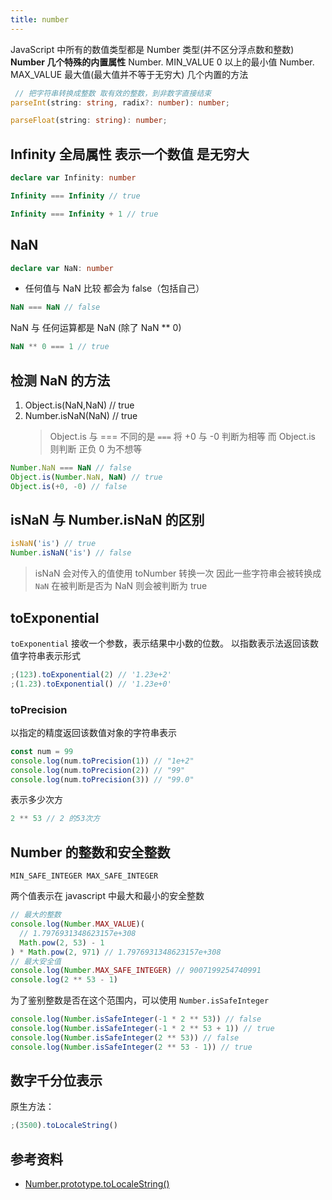 ```yaml
---
title: number
---
```


JavaScript 中所有的数值类型都是 Number 类型(并不区分浮点数和整数)
**Number 几个特殊的内置属性**
Number. MIN_VALUE 0 以上的最小值
Number. MAX_VALUE 最大值(最大值并不等于无穷大)
几个内置的方法

```typescript
 // 把字符串转换成整数 取有效的整数，到非数字直接结束
parseInt(string: string, radix?: number): number;

parseFloat(string: string): number;
```

## Infinity 全局属性 表示一个数值 是无穷大

```typescript
declare var Infinity: number
```

```javascript
Infinity === Infinity // true

Infinity === Infinity + 1 // true
```

## NaN

```typescript
declare var NaN: number
```

- 任何值与 NaN 比较 都会为 false（包括自己）

```javascript
NaN === NaN // false
```

NaN 与 任何运算都是 NaN (除了 NaN \*\* 0)

```js
NaN ** 0 === 1 // true
```

## 检测 NaN 的方法

1. Object.is(NaN,NaN) // true
2. Number.isNaN(NaN) // true
   > Object.is 与 === 不同的是 `===` 将 +0 与 -0 判断为相等 而 Object.is 则判断
   > 正负 0 为不想等

```ts
Number.NaN === NaN // false
Object.is(Number.NaN, NaN) // true
Object.is(+0, -0) // false
```

## isNaN 与 Number.isNaN 的区别

```js
isNaN('is') // true
Number.isNaN('is') // false
```

> isNaN 会对传入的值使用 toNumber 转换一次 因此一些字符串会被转换成 `NaN` 在被判断是否为 NaN 则会被判断为 true

## toExponential

`toExponential` 接收一个参数，表示结果中小数的位数。 以指数表示法返回该数值字符串表示形式

```js
;(123).toExponential(2) // '1.23e+2'
;(1.23).toExponential() // '1.23e+0'
```

### toPrecision

以指定的精度返回该数值对象的字符串表示

```js
const num = 99
console.log(num.toPrecision(1)) // "1e+2"
console.log(num.toPrecision(2)) // "99"
console.log(num.toPrecision(3)) // "99.0"
```

表示多少次方

```js
2 ** 53 // 2 的53次方
```

## Number 的整数和安全整数

`MIN_SAFE_INTEGER MAX_SAFE_INTEGER`

两个值表示在 javascript 中最大和最小的安全整数

```ts
// 最大的整数
console.log(Number.MAX_VALUE)(
  // 1.7976931348623157e+308
  Math.pow(2, 53) - 1
) * Math.pow(2, 971) // 1.7976931348623157e+308
// 最大安全值
console.log(Number.MAX_SAFE_INTEGER) // 9007199254740991
console.log(2 ** 53 - 1)
```

为了鉴别整数是否在这个范围内，可以使用 `Number.isSafeInteger`

```js
console.log(Number.isSafeInteger(-1 * 2 ** 53)) // false
console.log(Number.isSafeInteger(-1 * 2 ** 53 + 1)) // true
console.log(Number.isSafeInteger(2 ** 53)) // false
console.log(Number.isSafeInteger(2 ** 53 - 1)) // true
```

## 数字千分位表示

原生方法：

```js
;(3500).toLocaleString()
```

## 参考资料

- [Number.prototype.toLocaleString()](https://developer.mozilla.org/zh-CN/docs/Web/JavaScript/Reference/Global_Objects/Number/toLocaleString#%E4%BD%BF%E7%94%A8_locales)
